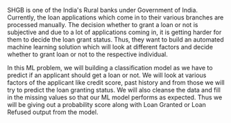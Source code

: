SHGB is one of the India's Rural banks under Government of India. Currently, the loan applications which come in to their various branches are processed manually. The decision whether to grant a loan or not is subjective and due to a lot of applications coming in, it is getting harder for them to decide the loan grant status. Thus, they want to build an automated machine learning solution which will look at different factors and decide whether to grant loan or not to the respective individual.

In this ML problem, we will building a classification model as we have to predict if an applicant should get a loan or not. We will look at various factors of the applicant like credit score, past history and from those we will try to predict the loan granting status. We will also cleanse the data and fill in the missing values so that our ML model performs as expected. Thus we will be giving out a probability score along with Loan Granted or Loan Refused output from the model.




